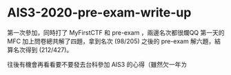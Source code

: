# AIS3-2020-pre-exam-write-up

第一次參加，同時打了 MyFirstCTF 和 pre-exam ，兩邊名次都很爛QQ
第一天的 MFC 加上問卷總共解了四題，拿到名次 (98/205)
之後的 pre-exam 解六題，結算名次得到 (212/427)。

往後有機會再看看要不要發去台科參加 AIS3 的心得（雖然欠一年ㄌ
